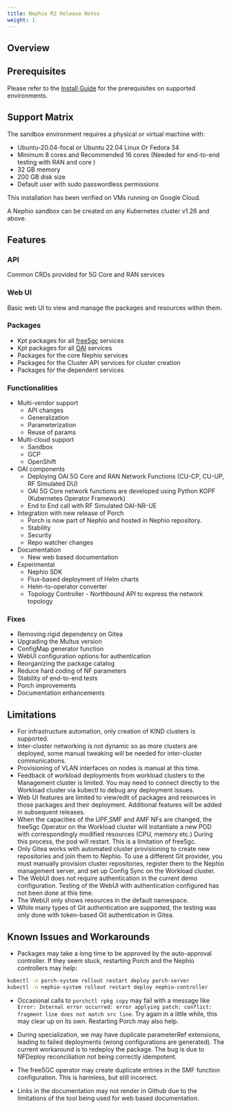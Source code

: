 ```yaml
---
title: Nephio R2 Release Notes
weight: 1
---
```


## Overview

## Prerequisites

Please refer to the [Install Guide](/content/en/docs/guides/install-guides/install-on-byoc.md#prerequisites)
for the prerequisites on supported environments.

## Support Matrix

The sandbox environment requires a physical or virtual machine with:
- Ubuntu-20.04-focal or Ubuntu 22.04 Linux Or Fedora 34
- Minimum 8 cores and Recommended 16 cores (Needed for end-to-end testing with RAN and core )
- 32 GB memory
- 200 GB disk size
- Default user with sudo passwordless permissions

This installation has been verified on VMs running on Google Cloud.

A Nephio sandbox can be created on any Kubernetes cluster v1.26 and above.

## Features

### API

Common CRDs provided for 5G Core and RAN services

### Web UI

Basic web UI to view and manage the packages and resources within them.

### Packages

* Kpt packages for all [free5gc](https://free5gc.org/) services
* Kpt packages for all [OAI](https://openairinterface.org/) services
* Packages for the core Nephio services
* Packages for the Cluster API services for cluster creation
* Packages for the dependent services

### Functionalities

* Multi-vendor support
  * API changes 
  * Generalization 
  * Parameterization
  * Reuse of params 
* Multi-cloud support
  * Sandbox
  * GCP
  * OpenShift
* OAI components
  * Deploying OAI 5G Core and RAN Network Functions (CU-CP, CU-UP, RF Simulated DU)
  * OAI 5G Core network functions are developed using Python KOPF (Kubernetes Operator Framework)
  * End to End call with RF Simulated OAI-NR-UE
* Integration with new release of Porch
  * Porch is now part of Nephio and hosted in Nephio repository.
  * Stability
  * Security
  * Repo watcher changes
* Documentation
  * New web based documentation 
* Experimental
  * Nephio SDK
  * Flux-based deployment of Helm charts
  * Helm-to-operator converter
  * Topology Controller - Northbound API to express the network topology


### Fixes

* Removing rigid dependency on Gitea
* Upgrading the Multus version
* ConfigMap generator function
* WebUI configuration options for authentication
* Reorganizing the package catalog
* Reduce hard coding of NF parameters
* Stability of end-to-end tests
* Porch improvements
* Documentation enhancements

## Limitations

* For infrastructure automation, only creation of KIND clusters is
  supported.
* Inter-cluster networking is not dynamic so as more clusters are
  deployed, some manual tweaking will be needed for inter-cluster communications.
* Provisioning of VLAN interfaces on nodes is manual at this time.
* Feedback of workload deployments from workload clusters to the Management
  cluster is limited. You may need to connect directly to the Workload cluster
  via kubectl to debug any deployment issues.
* Web UI features are limited to view/edit of packages and resources in those
  packages and their deployment. Additional features will be added
  in subsequent releases.
* When the capacities of the UPF,SMF and AMF NFs are changed, the free5gc Operator on the
  Workload cluster will instantiate a new POD with correspondingly modified
  resources (CPU, memory etc.) During this process, the pod will restart. This is a
  limitation of free5gc.
* Only Gitea works with automated cluster provisioning to create new
  repositories and join them to Nephio. To use a different Git provider, you
  must manually provision cluster repositories, register them to the Nephio
  management server, and set up Config Sync on the Workload cluster.
* The WebUI does not require authentication in the current demo configuration.
  Testing of the WebUI with authentication configured has not been done at this
  time.
* The WebUI only shows resources in the default namespace.
* While many types of Git authentication are supported, the testing was only
  done with token-based Git authentication in Gitea.

## Known Issues and Workarounds

*  Packages may take a long time to be approved by the auto-approval
  controller. If they seem stuck, restarting Porch and the Nephio controllers
  may help:
  ```bash
  kubectl -n porch-system rollout restart deploy porch-server
  kubectl -n nephio-system rollout restart deploy nephio-controller
  ```
* Occasional calls to `porchctl rpkg copy` may fail with a message like
  `Error: Internal error occurred: error applying patch: conflict: fragment line
  does not match src line`. Try again in a little while, this may clear up on
  its own. Restarting Porch may also help.
* During specialization, we may have duplicate parameterRef extensions, leading to failed deployments (wrong configurations are generated). The current workaround is to redeploy the package. The bug is due to NFDeploy reconciliation not being correctly idempotent.

* The free5GC operator may create duplicate entries in the SMF function configuration. This is harmless, but still incorrect.
* Links in the documentation may not render in Github due to the limitations of the tool being used for web based documentation.
